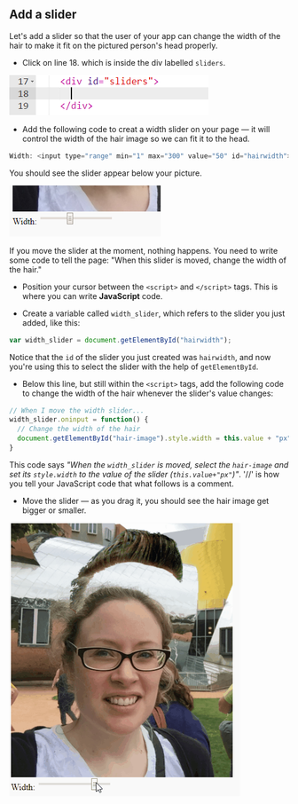 ## Add a slider

Let's add a slider so that the user of your app can change the width of the hair to make it fit on the pictured person's head properly.

+ Click on line 18. which is inside the div labelled `sliders`.

![Slider div](images/div-slider.png)

+ Add the following code to creat a width slider on your page — it will control the width of the hair image so we can fit it to the head.

```javascript
Width: <input type="range" min="1" max="300" value="50" id="hairwidth">
```
You should see the slider appear below your picture.

![New slider](images/new-slider.png)

If you move the slider at the moment, nothing happens. You need to write some code to tell the page: "When this slider is moved, change the width of the hair."

+ Position your cursor between the `<script>` and `</script>` tags. This is where you can write **JavaScript** code.

+ Create a variable called `width_slider`, which refers to the slider you just added, like this:

```javascript
var width_slider = document.getElementById("hairwidth");
```

Notice that the `id` of the slider you just created was `hairwidth`, and now you're using this to select the slider with the help of `getElementById`.

+ Below this line, but still within the `<script>` tags, add the following code to change the width of the hair whenever the slider's value changes:

```javascript
// When I move the width slider...
width_slider.oninput = function() {
  // Change the width of the hair
  document.getElementById("hair-image").style.width = this.value + "px";
}
```

This code says _"When the `width_slider` is moved, select the `hair-image` and set its `style.width` to the value of the slider (`this.value+"px"`)"_. '//' is how you tell your JavaScript code that what follows is a comment.

+ Move the slider — as you drag it, you should see the hair image get bigger or smaller.

![Move the width slider](images/move-width.gif)
